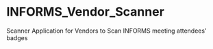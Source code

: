 INFORMS_Vendor_Scanner
======================

Scanner Application for Vendors to Scan INFORMS meeting attendees' badges
